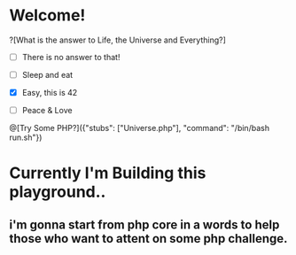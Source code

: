 # Welcome!



?[What is the answer to Life, the Universe and Everything?]
-[ ] There is no answer to that!
-[ ] Sleep and eat
-[x] Easy, this is 42
-[ ] Peace & Love




@[Try Some PHP?]({"stubs": ["Universe.php"], "command": "/bin/bash run.sh"})

# Currently I'm Building this playground.. 

## i'm gonna start from php core in a words to help those who want to attent on some php challenge.

